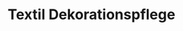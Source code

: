 ---
title: "Textil Dekorationspflege"
url: /oberhausen/textil-dekorationspflege/
shop: Schneiderei
---